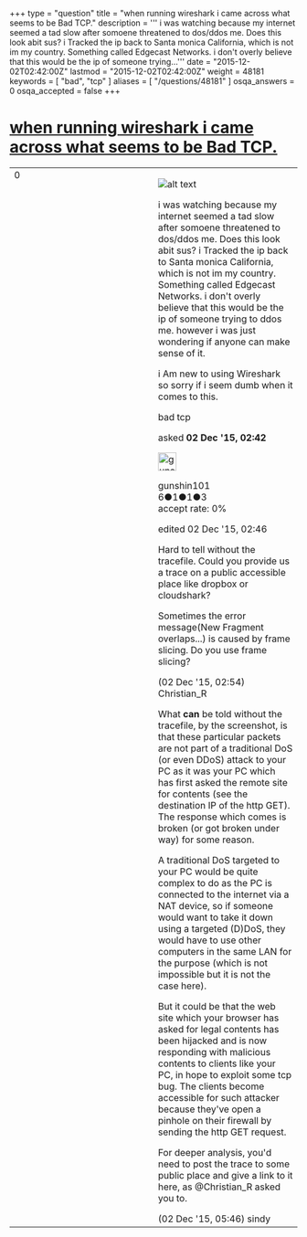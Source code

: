 +++
type = "question"
title = "when running wireshark i came across what seems to be Bad TCP."
description = ''' i was watching because my internet seemed a tad slow after somoene threatened to dos/ddos me. Does this look abit sus? i Tracked the ip back to Santa monica California, which is not im my country. Something called Edgecast Networks. i don&#x27;t overly believe that this would be the ip of someone trying...'''
date = "2015-12-02T02:42:00Z"
lastmod = "2015-12-02T02:42:00Z"
weight = 48181
keywords = [ "bad", "tcp" ]
aliases = [ "/questions/48181" ]
osqa_answers = 0
osqa_accepted = false
+++

<div class="headNormal">

# [when running wireshark i came across what seems to be Bad TCP.](/questions/48181/when-running-wireshark-i-came-across-what-seems-to-be-bad-tcp)

</div>

<div id="main-body">

<div id="askform">

<table id="question-table" style="width:100%;"><colgroup><col style="width: 50%" /><col style="width: 50%" /></colgroup><tbody><tr class="odd"><td style="width: 30px; vertical-align: top"><div class="vote-buttons"><div id="post-48181-score" class="post-score" title="current number of votes">0</div><div id="favorite-count" class="favorite-count"></div></div></td><td><div id="item-right"><div class="question-body"><p><img src="http://i.imgur.com/TJf303k.png" alt="alt text" /></p><p>i was watching because my internet seemed a tad slow after somoene threatened to dos/ddos me. Does this look abit sus? i Tracked the ip back to Santa monica California, which is not im my country. Something called Edgecast Networks. i don't overly believe that this would be the ip of someone trying to ddos me. however i was just wondering if anyone can make sense of it.</p><p>i Am new to using Wireshark so sorry if i seem dumb when it comes to this.</p></div><div id="question-tags" class="tags-container tags">bad tcp</div><div id="question-controls" class="post-controls"></div><div class="post-update-info-container"><div class="post-update-info post-update-info-user"><p>asked <strong>02 Dec '15, 02:42</strong></p><img src="https://secure.gravatar.com/avatar/3bdcd1fa96f01a10ca2f03f3e876b913?s=32&amp;d=identicon&amp;r=g" class="gravatar" width="32" height="32" alt="gunshin101&#39;s gravatar image" /><p>gunshin101<br />
<span class="score" title="6 reputation points">6</span><span title="1 badges"><span class="badge1">●</span><span class="badgecount">1</span></span><span title="1 badges"><span class="silver">●</span><span class="badgecount">1</span></span><span title="3 badges"><span class="bronze">●</span><span class="badgecount">3</span></span><br />
<span class="accept_rate" title="Rate of the user&#39;s accepted answers">accept rate:</span> <span title="gunshin101 has no accepted answers">0%</span></p></img></div><div class="post-update-info post-update-info-edited"><p>edited 02 Dec '15, 02:46</p></div></div><div id="comments-container-48181" class="comments-container"><span id="48182"></span><div id="comment-48182" class="comment"><div id="post-48182-score" class="comment-score"></div><div class="comment-text"><p>Hard to tell without the tracefile. Could you provide us a trace on a public accessible place like dropbox or cloudshark?</p><p>Sometimes the error message(New Fragment overlaps...) is caused by frame slicing. Do you use frame slicing?</p></div><div id="comment-48182-info" class="comment-info"><span class="comment-age">(02 Dec '15, 02:54)</span> Christian_R</div></div><span id="48194"></span><div id="comment-48194" class="comment"><div id="post-48194-score" class="comment-score"></div><div class="comment-text"><p>What <strong>can</strong> be told without the tracefile, by the screenshot, is that these particular packets are not part of a traditional DoS (or even DDoS) attack to your PC as it was your PC which has first asked the remote site for contents (see the destination IP of the http GET). The response which comes is broken (or got broken under way) for some reason.</p><p>A traditional DoS targeted to your PC would be quite complex to do as the PC is connected to the internet via a NAT device, so if someone would want to take it down using a targeted (D)DoS, they would have to use other computers in the same LAN for the purpose (which is not impossible but it is not the case here).</p><p>But it could be that the web site which your browser has asked for legal contents has been hijacked and is now responding with malicious contents to clients like your PC, in hope to exploit some tcp bug. The clients become accessible for such attacker because they've open a pinhole on their firewall by sending the http GET request.</p><p>For deeper analysis, you'd need to post the trace to some public place and give a link to it here, as @Christian_R asked you to.</p></div><div id="comment-48194-info" class="comment-info"><span class="comment-age">(02 Dec '15, 05:46)</span> sindy</div></div></div><div id="comment-tools-48181" class="comment-tools"></div><div class="clear"></div><div id="comment-48181-form-container" class="comment-form-container"></div><div class="clear"></div></div></td></tr></tbody></table>

</div>

</div>

